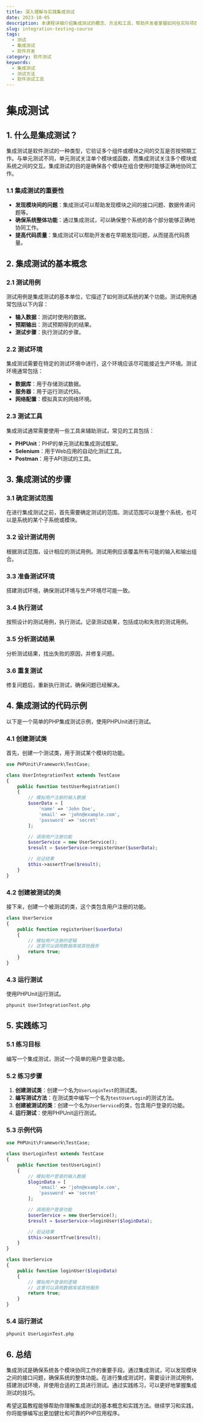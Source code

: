 ```yaml
---
title: 深入理解与实践集成测试
date: 2023-10-05
description: 本课程详细介绍集成测试的概念、方法和工具，帮助开发者掌握如何在实际项目中有效实施集成测试。
slug: integration-testing-course
tags:
  - 测试
  - 集成测试
  - 软件开发
category: 软件测试
keywords:
  - 集成测试
  - 测试方法
  - 软件测试工具
---
```


# 集成测试

## 1. 什么是集成测试？

集成测试是软件测试的一种类型，它验证多个组件或模块之间的交互是否按预期工作。与单元测试不同，单元测试关注单个模块或函数，而集成测试关注多个模块或系统之间的交互。集成测试的目的是确保各个模块在组合使用时能够正确地协同工作。

### 1.1 集成测试的重要性

- **发现模块间的问题**：集成测试可以帮助发现模块之间的接口问题、数据传递问题等。
- **确保系统整体功能**：通过集成测试，可以确保整个系统的各个部分能够正确地协同工作。
- **提高代码质量**：集成测试可以帮助开发者在早期发现问题，从而提高代码质量。

## 2. 集成测试的基本概念

### 2.1 测试用例

测试用例是集成测试的基本单位，它描述了如何测试系统的某个功能。测试用例通常包括以下内容：

- **输入数据**：测试时使用的数据。
- **预期输出**：测试预期得到的结果。
- **测试步骤**：执行测试的步骤。

### 2.2 测试环境

集成测试需要在特定的测试环境中进行，这个环境应该尽可能接近生产环境。测试环境通常包括：

- **数据库**：用于存储测试数据。
- **服务器**：用于运行测试代码。
- **网络配置**：模拟真实的网络环境。

### 2.3 测试工具

集成测试通常需要使用一些工具来辅助测试，常见的工具包括：

- **PHPUnit**：PHP的单元测试和集成测试框架。
- **Selenium**：用于Web应用的自动化测试工具。
- **Postman**：用于API测试的工具。

## 3. 集成测试的步骤

### 3.1 确定测试范围

在进行集成测试之前，首先需要确定测试的范围。测试范围可以是整个系统，也可以是系统的某个子系统或模块。

### 3.2 设计测试用例

根据测试范围，设计相应的测试用例。测试用例应该覆盖所有可能的输入和输出组合。

### 3.3 准备测试环境

搭建测试环境，确保测试环境与生产环境尽可能一致。

### 3.4 执行测试

按照设计的测试用例，执行测试。记录测试结果，包括成功和失败的测试用例。

### 3.5 分析测试结果

分析测试结果，找出失败的原因，并修复问题。

### 3.6 重复测试

修复问题后，重新执行测试，确保问题已经解决。

## 4. 集成测试的代码示例

以下是一个简单的PHP集成测试示例，使用PHPUnit进行测试。

### 4.1 创建测试类

首先，创建一个测试类，用于测试某个模块的功能。

```php
use PHPUnit\Framework\TestCase;

class UserIntegrationTest extends TestCase
{
    public function testUserRegistration()
    {
        // 模拟用户注册的输入数据
        $userData = [
            'name' => 'John Doe',
            'email' => 'john@example.com',
            'password' => 'secret'
        ];

        // 调用用户注册功能
        $userService = new UserService();
        $result = $userService->registerUser($userData);

        // 验证结果
        $this->assertTrue($result);
    }
}
```

### 4.2 创建被测试的类

接下来，创建一个被测试的类，这个类包含用户注册的功能。

```php
class UserService
{
    public function registerUser($userData)
    {
        // 模拟用户注册的逻辑
        // 这里可以调用数据库或其他服务
        return true;
    }
}
```

### 4.3 运行测试

使用PHPUnit运行测试。

```bash
phpunit UserIntegrationTest.php
```

## 5. 实践练习

### 5.1 练习目标

编写一个集成测试，测试一个简单的用户登录功能。

### 5.2 练习步骤

1. **创建测试类**：创建一个名为`UserLoginTest`的测试类。
2. **编写测试方法**：在测试类中编写一个名为`testUserLogin`的测试方法。
3. **创建被测试的类**：创建一个名为`UserService`的类，包含用户登录的功能。
4. **运行测试**：使用PHPUnit运行测试。

### 5.3 示例代码

```php
use PHPUnit\Framework\TestCase;

class UserLoginTest extends TestCase
{
    public function testUserLogin()
    {
        // 模拟用户登录的输入数据
        $loginData = [
            'email' => 'john@example.com',
            'password' => 'secret'
        ];

        // 调用用户登录功能
        $userService = new UserService();
        $result = $userService->loginUser($loginData);

        // 验证结果
        $this->assertTrue($result);
    }
}

class UserService
{
    public function loginUser($loginData)
    {
        // 模拟用户登录的逻辑
        // 这里可以调用数据库或其他服务
        return true;
    }
}
```

### 5.4 运行测试

```bash
phpunit UserLoginTest.php
```

## 6. 总结

集成测试是确保系统各个模块协同工作的重要手段。通过集成测试，可以发现模块之间的接口问题，确保系统的整体功能。在进行集成测试时，需要设计测试用例，搭建测试环境，并使用合适的工具进行测试。通过实践练习，可以更好地掌握集成测试的技巧。

希望这篇教程能够帮助你理解集成测试的基本概念和实践方法。继续学习和实践，你将能够编写出更加健壮和可靠的PHP应用程序。